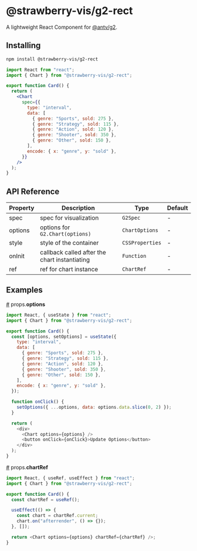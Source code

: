 # @strawberry-vis/g2-rect

A lightweight React Component for [@antv/g2](https://github.com/antvis/G2).

## Installing

```bash
npm install @strawberry-vis/g2-rect
```

```jsx
import React from "react";
import { Chart } from "@strawberry-vis/g2-rect";

export function Card() {
  return (
    <Chart
      spec={{
        type: "interval",
        data: [
          { genre: "Sports", sold: 275 },
          { genre: "Strategy", sold: 115 },
          { genre: "Action", sold: 120 },
          { genre: "Shooter", sold: 350 },
          { genre: "Other", sold: 150 },
        ],
        encode: { x: "genre", y: "sold" },
      }}
    />
  );
}
```

## API Reference

| Property | Description                                  | Type            | Default |
| -------- | -------------------------------------------- | --------------- | ------- |
| spec     | spec for visualization                       | `G2Spec`        | -       |
| options  | options for `G2.Chart(options)`              | `ChartOptions`  | -       |
| style    | style of the container                       | `CSSProperties` | -       |
| onInit   | callback called after the chart instantiating | `Function`      | -       |
| ref      | ref for chart instance                       | `ChartRef`      | -       |

## Examples

<a name="props-options" href="#props-options">#</a> props.**options**

```js
import React, { useState } from "react";
import { Chart } from "@strawberry-vis/g2-rect";

export function Card() {
  const [options, setOptions] = useState({
    type: "interval",
    data: [
      { genre: "Sports", sold: 275 },
      { genre: "Strategy", sold: 115 },
      { genre: "Action", sold: 120 },
      { genre: "Shooter", sold: 350 },
      { genre: "Other", sold: 150 },
    ],
    encode: { x: "genre", y: "sold" },
  });

  function onClick() {
    setOptions({ ...options, data: options.data.slice(0, 2) });
  }

  return (
    <div>
      <Chart options={options} />
      <button onClick={onClick}>Update Options</button>
    </div>
  );
}
```

<a name="props-chartref" href="#props-chartref">#</a> props.**chartRef**

```js
import React, { useRef, useEffect } from "react";
import { Chart } from "@strawberry-vis/g2-rect";

export function Card() {
  const chartRef = useRef();

  useEffect(() => {
    const chart = chartRef.current;
    chart.on("afterrender", () => {});
  }, []);

  return <Chart options={options} chartRef={chartRef} />;
}
```
